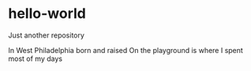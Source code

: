 # hello-world
Just another repository

In West Philadelphia born and raised
On the playground is where I spent most of my days
